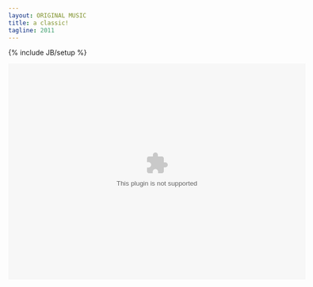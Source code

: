 ```yaml
---
layout: ORIGINAL MUSIC
title: a classic!
tagline: 2011
---
```

{% include JB/setup %}


<embed width="600" height="437" src="2011dragon.swf">

